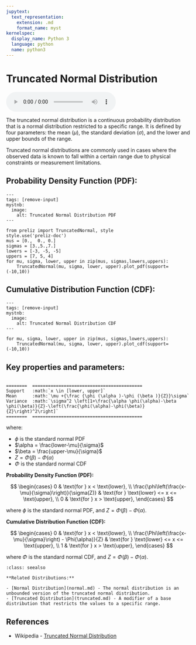 ```yaml
---
jupytext:
  text_representation:
    extension: .md
    format_name: myst
kernelspec:
  display_name: Python 3
  language: python
  name: python3
---
```

# Truncated Normal Distribution

<audio controls> <source src="../../_static/truncatednormal.mp3" type="audio/mpeg"> This browser cannot play the pronunciation audio file for this distribution. </audio>

The truncated normal distribution is a continuous probability distribution that is a normal distribution restricted to a specific range. It is defined by four parameters: the mean ($\mu$), the standard deviation ($\sigma$), and the lower and upper bounds of the range. 

Truncated normal distributions are commonly used in cases where the observed data is known to fall within a certain range due to physical constraints or measurement limitations.

## Probability Density Function (PDF):

```{code-cell}
---
tags: [remove-input]
mystnb:
  image:
    alt: Truncated Normal Distribution PDF
---

from preliz import TruncatedNormal, style
style.use('preliz-doc')
mus = [0.,  0., 0.]
sigmas = [3.,5.,7.]
lowers = [-3, -5, -5]
uppers = [7, 5, 4]
for mu, sigma, lower, upper in zip(mus, sigmas,lowers,uppers):
    TruncatedNormal(mu, sigma, lower, upper).plot_pdf(support=(-10,10))
```

## Cumulative Distribution Function (CDF):

```{code-cell}
---
tags: [remove-input]
mystnb:
  image:
    alt: Truncated Normal Distribution CDF
---

for mu, sigma, lower, upper in zip(mus, sigmas,lowers,uppers):
    TruncatedNormal(mu, sigma, lower, upper).plot_cdf(support=(-10,10))
```

## Key properties and parameters:

```{eval-rst}

========  ==========================================
Support   :math:`x \in [lower, upper]`
Mean      :math:`\mu +{\frac {\phi (\alpha )-\phi (\beta )}{Z}}\sigma`
Variance  :math:`\sigma^2 \left[1+\frac{\alpha \phi(\alpha)-\beta \phi(\beta)}{Z}-\left(\frac{\phi(\alpha)-\phi(\beta)}{Z}\right)^2\right]`
========  ==========================================
```
where:

- $\phi$ is the standard normal PDF
- $\alpha = \frac{lower-\mu}{\sigma}$
- $\beta = \frac{upper-\mu}{\sigma}$
- $Z = \Phi(\beta) - \Phi(\alpha)$
- $\Phi$ is the standard normal CDF

**Probability Density Function (PDF):**

$$
\begin{cases}
    0 & \text{for } x < \text{lower}, \\
    \frac{\phi\left(\frac{x-\mu}{\sigma}\right)}{\sigma(Z)} & \text{for } \text{lower} <= x <= \text{upper}, \\
    0 & \text{for } x > \text{upper},
\end{cases}
$$

where $\phi$ is the standard normal PDF, and $Z = \Phi(\beta) - \Phi(\alpha)$.

**Cumulative Distribution Function (CDF):**

$$
\begin{cases}
    0 & \text{for } x < \text{lower}, \\
    \frac{\Phi\left(\frac{x-\mu}{\sigma}\right) - \Phi(\alpha)}{Z} & \text{for } \text{lower} <= x <= \text{upper}, \\
    1 & \text{for } x > \text{upper},
\end{cases}
$$

where $\Phi$ is the standard normal CDF, and $Z = \Phi(\beta) - \Phi(\alpha)$.

```{seealso}
:class: seealso

**Related Distributions:**

- [Normal Distribution](normal.md) - The normal distribution is an unbounded version of the truncated normal distribution.
- [Truncated Distribution](truncated.md) - A modifier of a base distribution that restricts the values to a specific range.
```

## References

- Wikipedia - [Truncated Normal Distribution](https://en.wikipedia.org/wiki/Truncated_normal_distribution)
